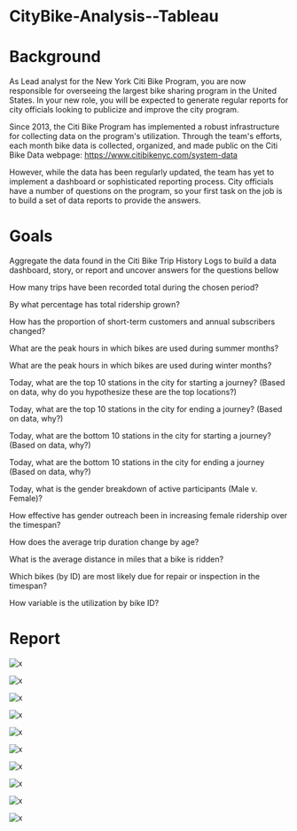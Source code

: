 # CityBike-Analysis--Tableau

# Background

As Lead analyst for the New York Citi Bike Program, you are now responsible for overseeing the largest bike sharing program in the United States. In your new role, you will be expected to generate regular reports for city officials looking to publicize and improve the city program.
 
Since 2013, the Citi Bike Program has implemented a robust infrastructure for collecting data on the program's utilization. Through the team's efforts, each month bike data is collected, organized, and made public on the Citi Bike Data webpage: https://www.citibikenyc.com/system-data

However, while the data has been regularly updated, the team has yet to implement a dashboard or sophisticated reporting process. City officials have a number of questions on the program, so your first task on the job is to build a set of data reports to provide the answers.


# Goals 

Aggregate the data found in the Citi Bike Trip History Logs to build a data dashboard, story, or report and uncover answers for the questions bellow

How many trips have been recorded total during the chosen period?


By what percentage has total ridership grown?


How has the proportion of short-term customers and annual subscribers changed?


What are the peak hours in which bikes are used during summer months?


What are the peak hours in which bikes are used during winter months?


Today, what are the top 10 stations in the city for starting a journey? (Based on data, why do you hypothesize these are the top locations?)


Today, what are the top 10 stations in the city for ending a journey? (Based on data, why?)


Today, what are the bottom 10 stations in the city for starting a journey? (Based on data, why?)


Today, what are the bottom 10 stations in the city for ending a journey (Based on data, why?)


Today, what is the gender breakdown of active participants (Male v. Female)?


How effective has gender outreach been in increasing female ridership over the timespan?


How does the average trip duration change by age?


What is the average distance in miles that a bike is ridden?


Which bikes (by ID) are most likely due for repair or inspection in the timespan?


How variable is the utilization by bike ID?


# Report

![x]("img/AgeVsTripDuration.png")

![x]("AverageAge.png.png")

![x]("BikeUtilization.png")

![x]("DistanceGender.png")

![x]("EndStation.png")

![x]("Gender.png")

![x]("GenderRecord.png")

![x]("Startstation.png")

![x]("TripDuration.png")

![x]("TripDuration")

